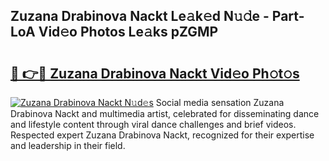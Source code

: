 ## Zuzana Drabinova Nackt Le𝚊k𝚎d N𝚞𝚍e - Part-LoA Vid𝚎o Photos Le𝚊ks pZGMP

# <h2><a href="http://fb4wj5a.evod.top/?m=Zuzana+Drabinova+Nackt">🔗 👉🔴 Zuzana Drabinova Nackt Vid𝚎o Ph𝚘t𝚘s</a></h2>

[![Zuzana Drabinova Nackt N𝚞d𝚎s](https://i.imgur.com/8V9OHl7.gif)](http://fb4wj5a.evod.top/?m=Zuzana+Drabinova+Nackt)
Social media sensation Zuzana Drabinova Nackt and multimedia artist, celebrated for disseminating dance and lifestyle content through viral dance challenges and brief videos. Respected expert Zuzana Drabinova Nackt, recognized for their expertise and leadership in their field. 
